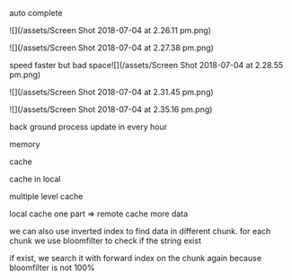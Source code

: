 auto complete

![](/assets/Screen Shot 2018-07-04 at 2.26.11 pm.png)

![](/assets/Screen Shot 2018-07-04 at 2.27.38 pm.png)

speed faster but bad space![](/assets/Screen Shot 2018-07-04 at 2.28.55 pm.png)

![](/assets/Screen Shot 2018-07-04 at 2.31.45 pm.png)

![](/assets/Screen Shot 2018-07-04 at 2.35.16 pm.png)

back ground process update in every hour

memory

cache

cache in local

multiple  level cache

local cache one part =&gt; remote cache more data

we can also use inverted index to find data in different chunk. for each chunk we use bloomfilter to check if the string exist

if exist, we search it with forward index on the chunk again because bloomfilter is not 100%

